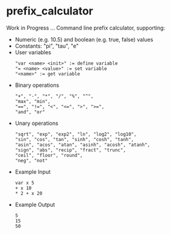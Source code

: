 # prefix_calculator
Work in Progress ... Command line prefix calculator, supporting:
- Numeric (e.g. 10.5) and boolean (e.g. true, false) values
- Constants: "pi", "tau", "e"
- User variables
  ```
  "var <name> <init>" := define variable
  "= <name> <value>" := set variable
  "<name>" := get variable
  ```
- Binary operations
  ```
  "+", "-", "*", "/", "%", "^",
  "max", "min",
  "==", "!=", "<", "<=", ">", ">=",
  "and", "or"
  ```
- Unary operations
  ```
  "sqrt", "exp", "exp2", "ln", "log2", "log10",
  "sin", "cos", "tan", "sinh", "cosh", "tanh",
  "asin", "acos", "atan", "asinh", "acosh", "atanh",
  "sign", "abs", "recip", "fract", "trunc",
  "ceil", "floor", "round",
  "neg", "not"
  ```
- Example Input
  ```
  var x 5
  + x 10
  * 2 + x 20
  ```
- Example Output
  ```
  5
  15
  50
  ```
